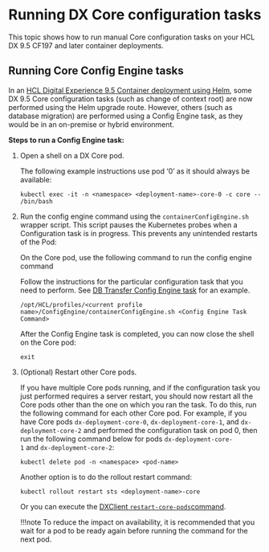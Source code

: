 # Running DX Core configuration tasks

This topic shows how to run manual Core configuration tasks on your HCL DX 9.5 CF197 and later container deployments.

## Running Core Config Engine tasks

In an [HCL Digital Experience 9.5 Container deployment using Helm](../../install/container/helm_deployment/overview.md),
some DX 9.5 Core configuration tasks \(such as change of context root\) are now performed using the Helm upgrade route.
However, others \(such as database migration\) are performed using a Config Engine task, as they would be in an on-premise or hybrid environment.

**Steps to run a Config Engine task:**

1.  Open a shell on a DX Core pod.

    The following example instructions use pod ‘0’ as it should always be available:

    ```
    kubectl exec -it -n <namespace> <deployment-name>-core-0 -c core -- /bin/bash
    ```

2.  Run the config engine command using the `containerConfigEngine.sh` wrapper script.
    This script pauses the Kubernetes probes when a Configuration task is in progress. This prevents any unintended restarts of the Pod:

    On the Core pod, use the following command to run the config engine command

    Follow the instructions for the particular configuration task that you need to perform. See [DB Transfer Config Engine task](https://help.hcltechsw.com/digital-experience/9.5/config/cw_db_transfer-db2.html)<!-- (../config/cw_db_transfer-db2.md) --> for an example.
    ```
    /opt/HCL/profiles/<current profile name>/ConfigEngine/containerConfigEngine.sh <Config Engine Task Command>
    ```

    After the Config Engine task is completed, you can now close the shell on the Core pod:
    ```
    exit
    ```


3.  \(Optional\) Restart other Core pods.

    If you have multiple Core pods running, and if the configuration task you just performed requires a server restart, you should now restart all the Core pods other than the one on which you ran the task.
    To do this, run the following command for each other Core pod. For example, if you have Core pods `dx-deployment-core-0`, `dx-deployment-core-1`, and `dx-deployment-core-2` and performed the configuration task on pod 0, then run the following command below for pods `dx-deployment-core-1` and `dx-deployment-core-2`:

    ```
    kubectl delete pod -n <namespace> <pod-name>
    ```

    Another option is to do the rollout restart command:

    ```
    kubectl rollout restart sts <deployment-name>-core
    ```

    Or you can execute the [DXClient `restart-core-pods`command](../../../../extend_dx/development_tools/dxclient/dxclient_artifact_types/dxcoreserver.md#restart-dx-core-pods).

    !!!note
        To reduce the impact on availability, it is recommended that you wait for a pod to be ready again before running the command for the next pod.

    
